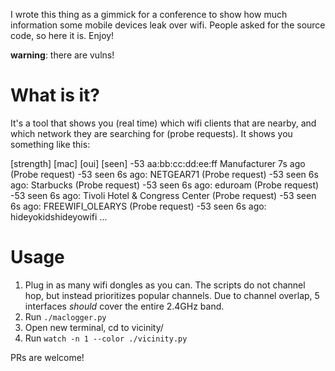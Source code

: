 I wrote this thing as a gimmick for a conference to show how much information some mobile devices leak over wifi.
People asked for the source code, so here it is. Enjoy!

**warning**: there are vulns!


What is it?
===========

It's a tool that shows you (real time) which wifi clients that are nearby, and which network they are searching for (probe requests).
It shows you something like this:

[strength] [mac]        [oui]         [seen]
-53 aa:bb:cc:dd:ee:ff   Manufacturer  7s ago
  (Probe request) -53   seen 6s ago:  NETGEAR71
  (Probe request) -53   seen 6s ago:  Starbucks
  (Probe request) -53   seen 6s ago:  eduroam
  (Probe request) -53   seen 6s ago:  Tivoli Hotel & Congress Center
  (Probe request) -53   seen 6s ago:  FREEWIFI_OLEARYS
  (Probe request) -53   seen 6s ago:  hideyokidshideyowifi
...

Usage
=====

1. Plug in as many wifi dongles as you can. The scripts do not channel hop, but instead prioritizes popular channels. Due to channel overlap, 5 interfaces *should* cover the entire 2.4GHz band.
2. Run `./maclogger.py`
3. Open new terminal, cd to vicinity/
4. Run `watch -n 1 --color ./vicinity.py`


PRs are welcome!
